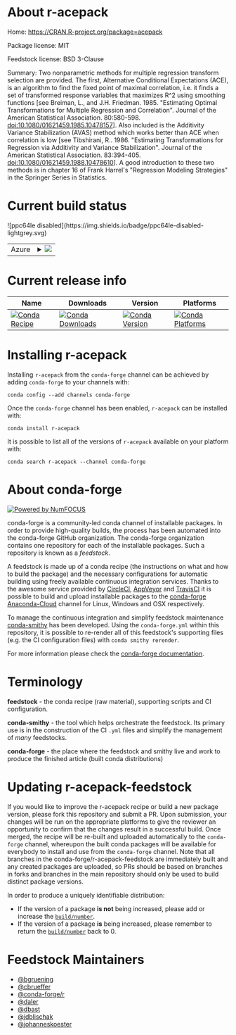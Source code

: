 About r-acepack
===============

Home: https://CRAN.R-project.org/package=acepack

Package license: MIT

Feedstock license: BSD 3-Clause

Summary: Two nonparametric methods for multiple regression transform selection are provided. The first, Alternative Conditional Expectations (ACE),  is an algorithm to find the fixed point of maximal correlation, i.e. it finds a set of transformed response variables that maximizes R^2 using smoothing functions [see Breiman, L., and J.H. Friedman. 1985. "Estimating Optimal Transformations for Multiple Regression and Correlation". Journal of the American Statistical Association. 80:580-598. <doi:10.1080/01621459.1985.10478157>]. Also included is the Additivity Variance Stabilization (AVAS) method which works better than ACE when correlation is low [see Tibshirani, R.. 1986. "Estimating Transformations for Regression via Additivity and Variance Stabilization". Journal of the American Statistical Association. 83:394-405.  <doi:10.1080/01621459.1988.10478610>]. A good introduction to these two methods is in chapter 16 of Frank Harrel's "Regression Modeling Strategies" in the Springer Series in Statistics.



Current build status
====================


<table>
    
  <tr>
    <td>Azure</td>
    <td>
      <details>
        <summary>
          <a href="https://dev.azure.com/conda-forge/feedstock-builds/_build/latest?definitionId=951&branchName=master">
            <img src="https://dev.azure.com/conda-forge/feedstock-builds/_apis/build/status/r-acepack-feedstock?branchName=master">
          </a>
        </summary>
        <table>
          <thead><tr><th>Variant</th><th>Status</th></tr></thead>
          <tbody><tr>
              <td>linux_r_base3.5.1target_platformlinux-64</td>
              <td>
                <a href="https://dev.azure.com/conda-forge/feedstock-builds/_build/latest?definitionId=951&branchName=master">
                  <img src="https://dev.azure.com/conda-forge/feedstock-builds/_apis/build/status/r-acepack-feedstock?branchName=master&jobName=linux&configuration=linux_r_base3.5.1target_platformlinux-64" alt="variant">
                </a>
              </td>
            </tr><tr>
              <td>linux_r_base3.6target_platformlinux-64</td>
              <td>
                <a href="https://dev.azure.com/conda-forge/feedstock-builds/_build/latest?definitionId=951&branchName=master">
                  <img src="https://dev.azure.com/conda-forge/feedstock-builds/_apis/build/status/r-acepack-feedstock?branchName=master&jobName=linux&configuration=linux_r_base3.6target_platformlinux-64" alt="variant">
                </a>
              </td>
            </tr><tr>
              <td>osx_r_base3.5.1target_platformosx-64</td>
              <td>
                <a href="https://dev.azure.com/conda-forge/feedstock-builds/_build/latest?definitionId=951&branchName=master">
                  <img src="https://dev.azure.com/conda-forge/feedstock-builds/_apis/build/status/r-acepack-feedstock?branchName=master&jobName=osx&configuration=osx_r_base3.5.1target_platformosx-64" alt="variant">
                </a>
              </td>
            </tr><tr>
              <td>osx_r_base3.6target_platformosx-64</td>
              <td>
                <a href="https://dev.azure.com/conda-forge/feedstock-builds/_build/latest?definitionId=951&branchName=master">
                  <img src="https://dev.azure.com/conda-forge/feedstock-builds/_apis/build/status/r-acepack-feedstock?branchName=master&jobName=osx&configuration=osx_r_base3.6target_platformosx-64" alt="variant">
                </a>
              </td>
            </tr><tr>
              <td>win_r_base3.5.1target_platformwin-64</td>
              <td>
                <a href="https://dev.azure.com/conda-forge/feedstock-builds/_build/latest?definitionId=951&branchName=master">
                  <img src="https://dev.azure.com/conda-forge/feedstock-builds/_apis/build/status/r-acepack-feedstock?branchName=master&jobName=win&configuration=win_r_base3.5.1target_platformwin-64" alt="variant">
                </a>
              </td>
            </tr><tr>
              <td>win_r_base3.6target_platformwin-64</td>
              <td>
                <a href="https://dev.azure.com/conda-forge/feedstock-builds/_build/latest?definitionId=951&branchName=master">
                  <img src="https://dev.azure.com/conda-forge/feedstock-builds/_apis/build/status/r-acepack-feedstock?branchName=master&jobName=win&configuration=win_r_base3.6target_platformwin-64" alt="variant">
                </a>
              </td>
            </tr>
          </tbody>
        </table>
      </details>
    </td>
  </tr>
![ppc64le disabled](https://img.shields.io/badge/ppc64le-disabled-lightgrey.svg)
</table>

Current release info
====================

| Name | Downloads | Version | Platforms |
| --- | --- | --- | --- |
| [![Conda Recipe](https://img.shields.io/badge/recipe-r--acepack-green.svg)](https://anaconda.org/conda-forge/r-acepack) | [![Conda Downloads](https://img.shields.io/conda/dn/conda-forge/r-acepack.svg)](https://anaconda.org/conda-forge/r-acepack) | [![Conda Version](https://img.shields.io/conda/vn/conda-forge/r-acepack.svg)](https://anaconda.org/conda-forge/r-acepack) | [![Conda Platforms](https://img.shields.io/conda/pn/conda-forge/r-acepack.svg)](https://anaconda.org/conda-forge/r-acepack) |

Installing r-acepack
====================

Installing `r-acepack` from the `conda-forge` channel can be achieved by adding `conda-forge` to your channels with:

```
conda config --add channels conda-forge
```

Once the `conda-forge` channel has been enabled, `r-acepack` can be installed with:

```
conda install r-acepack
```

It is possible to list all of the versions of `r-acepack` available on your platform with:

```
conda search r-acepack --channel conda-forge
```


About conda-forge
=================

[![Powered by NumFOCUS](https://img.shields.io/badge/powered%20by-NumFOCUS-orange.svg?style=flat&colorA=E1523D&colorB=007D8A)](http://numfocus.org)

conda-forge is a community-led conda channel of installable packages.
In order to provide high-quality builds, the process has been automated into the
conda-forge GitHub organization. The conda-forge organization contains one repository
for each of the installable packages. Such a repository is known as a *feedstock*.

A feedstock is made up of a conda recipe (the instructions on what and how to build
the package) and the necessary configurations for automatic building using freely
available continuous integration services. Thanks to the awesome service provided by
[CircleCI](https://circleci.com/), [AppVeyor](https://www.appveyor.com/)
and [TravisCI](https://travis-ci.org/) it is possible to build and upload installable
packages to the [conda-forge](https://anaconda.org/conda-forge)
[Anaconda-Cloud](https://anaconda.org/) channel for Linux, Windows and OSX respectively.

To manage the continuous integration and simplify feedstock maintenance
[conda-smithy](https://github.com/conda-forge/conda-smithy) has been developed.
Using the ``conda-forge.yml`` within this repository, it is possible to re-render all of
this feedstock's supporting files (e.g. the CI configuration files) with ``conda smithy rerender``.

For more information please check the [conda-forge documentation](https://conda-forge.org/docs/).

Terminology
===========

**feedstock** - the conda recipe (raw material), supporting scripts and CI configuration.

**conda-smithy** - the tool which helps orchestrate the feedstock.
                   Its primary use is in the construction of the CI ``.yml`` files
                   and simplify the management of *many* feedstocks.

**conda-forge** - the place where the feedstock and smithy live and work to
                  produce the finished article (built conda distributions)


Updating r-acepack-feedstock
============================

If you would like to improve the r-acepack recipe or build a new
package version, please fork this repository and submit a PR. Upon submission,
your changes will be run on the appropriate platforms to give the reviewer an
opportunity to confirm that the changes result in a successful build. Once
merged, the recipe will be re-built and uploaded automatically to the
`conda-forge` channel, whereupon the built conda packages will be available for
everybody to install and use from the `conda-forge` channel.
Note that all branches in the conda-forge/r-acepack-feedstock are
immediately built and any created packages are uploaded, so PRs should be based
on branches in forks and branches in the main repository should only be used to
build distinct package versions.

In order to produce a uniquely identifiable distribution:
 * If the version of a package **is not** being increased, please add or increase
   the [``build/number``](https://conda.io/docs/user-guide/tasks/build-packages/define-metadata.html#build-number-and-string).
 * If the version of a package **is** being increased, please remember to return
   the [``build/number``](https://conda.io/docs/user-guide/tasks/build-packages/define-metadata.html#build-number-and-string)
   back to 0.

Feedstock Maintainers
=====================

* [@bgruening](https://github.com/bgruening/)
* [@cbrueffer](https://github.com/cbrueffer/)
* [@conda-forge/r](https://github.com/conda-forge/r/)
* [@daler](https://github.com/daler/)
* [@dbast](https://github.com/dbast/)
* [@jdblischak](https://github.com/jdblischak/)
* [@johanneskoester](https://github.com/johanneskoester/)

